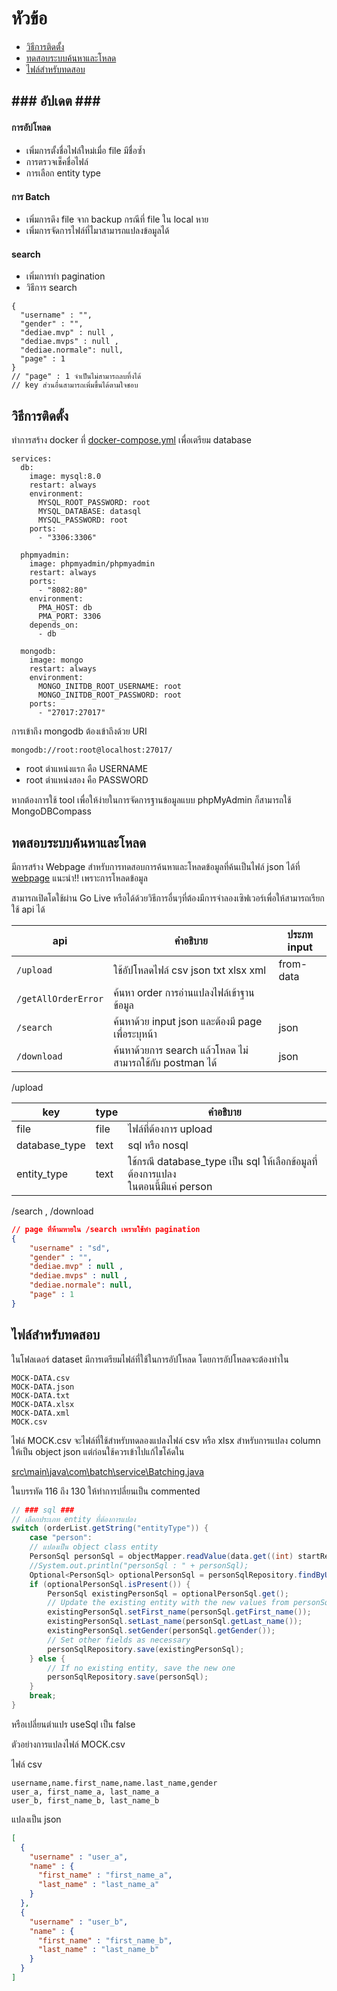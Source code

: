 # หัวข้อ

- [วิธีการติดตั้ง](#วิธีการติดตั้ง)
- [ทดสอบระบบค้นหาและโหลด](#ทดสอบระบบค้นหาและโหลด)
- [ไฟล์สำหรับทดสอบ](#ไฟล์สำหรับทดสอบ)

## <p>### อัปเดต ###</p>

#### การอัปโหลด

- เพิ่มการตั้งชื่อไฟล์ใหม่เมื่อ file มีชื่อซ้ำ
- การตรวจเช็คชื่อไฟล์
- การเลือก entity type

#### การ Batch

- เพิ่มการดึง file จาก backup กรณีที่ file ใน local หาย
- เพิ่มการจัดการไฟล์ที่ไมาสามารถแปลงข้อมูลได้

#### search

- เพิ่มการทำ pagination
- วิธีการ search

``` 
{
  "username" : "",
  "gender" : "",
  "dediae.mvp" : null ,
  "dediae.mvps" : null ,
  "dediae.normale": null,
  "page" : 1 
} 
// "page" : 1 จำเป็นไม่สามารถลบทิ้งได้
// key ส่วนอื่นสามารถเพิ่มขึ้นได้ตามใจชอบ
```

## <a name="วิธีการติดตั้ง"></a>วิธีการติดตั้ง

ทำการสร้าง docker ที่ [docker-compose.yml](docker-compose.yml) เพื่อเตรียม database

```
services:
  db:
    image: mysql:8.0
    restart: always
    environment:
      MYSQL_ROOT_PASSWORD: root
      MYSQL_DATABASE: datasql
      MYSQL_PASSWORD: root
    ports:
      - "3306:3306"

  phpmyadmin:
    image: phpmyadmin/phpmyadmin
    restart: always
    ports:
      - "8082:80"
    environment:
      PMA_HOST: db
      PMA_PORT: 3306
    depends_on:
      - db

  mongodb:
    image: mongo
    restart: always
    environment:
      MONGO_INITDB_ROOT_USERNAME: root 
      MONGO_INITDB_ROOT_PASSWORD: root
    ports:
      - "27017:27017"
```

การเข้าถึง mongodb ต้องเข้าถึงด้วย URI

```
mongodb://root:root@localhost:27017/ 
```

- root ตำแหน่งแรก คือ USERNAME
- root ตำแหน่งสอง คือ PASSWORD

หากต้องการใช้ tool เพื่อให้ง่ายในการจัดการฐานข้อมูลแบบ phpMyAdmin ก็สามารถใช้ MongoDBCompass

## <a name="ทดสอบระบบค้นหาและโหลด"></a>ทดสอบระบบค้นหาและโหลด

มีการสร้าง Webpage สำหรับการทดสอบการค้นหาและโหลดข้อมูลที่ค้นเป็นไฟล์ json ได้ที่
[webpage](upload.html)
แนะนำ!!
เพราะการโหลดข้อมูล

สามารถเปิดโดใช้ผ่าน Go Live หรือได้ด้วยวิธีการอื่นๆที่ต้องมีการจำลองเซิฟเวอร์เพื่อให้สามารถเรียกใช้ api ได้

| api                 | คำอธิบาย                                                 | ประภท input |
|---------------------|----------------------------------------------------------|-------------|
| `/upload`           | ใช้อัปโหลดไฟล์ csv json txt xlsx xml                     | from-data  
| `/getAllOrderError` | ค้นหา order การอ่านแปลงไฟล์เข้าฐานข้อมูล                 |             |
| `/search`           | ค้นหาด้วย input json และต้องมี page เพื่อระบุหน้า         | json        |
| `/download`         | ค้นหาด้วยการ search แล้วโหลด ไม่สามารถใช้กับ postman ได้ | json        |

/upload

| key | type |คำอธิบาย|
|-|-|-|
|file |file| ไฟล์ที่ต้องการ upload|
|database_type|text| sql หรือ nosql |
|entity_type|text| ใช้กรณี database_type เป็น sql ให้เลือกข้อมูลที่ต้องการแปลง <br> ในตอนนี้มีแค่ person|

/search , /download
``` json
// page ที่ห้ามหายใน /search เพราะใช้ทำ pagination
{
    "username" : "sd",
    "gender" : "",
    "dediae.mvp" : null ,
    "dediae.mvps" : null ,
    "dediae.normale": null,
    "page" : 1
}
```

## <a name="ไฟล์สำหรับทดสอบ"></a>ไฟล์สำหรับทดสอบ

ในโฟลเดอร์ dataset มีการเตรียมไฟล์ที่ใช้ในการอัปโหลด โดยการอัปโหลดจะต้องทำใน

```
MOCK-DATA.csv
MOCK-DATA.json
MOCK-DATA.txt
MOCK-DATA.xlsx
MOCK-DATA.xml
MOCK.csv
```
ไฟล์ MOCK.csv จะไฟล์ที่ใช้สำหรับทดลองแปลงไฟล์ csv หรือ xlsx สำหรับการแปลง column ให้เป็น object json
แต่ก่อนใช้ควรเข้าไปแก้ไขโค้ดใน

[src\main\java\com\batch\service\Batching.java](src/main/java/com/batch/service/Batching.java)

ในบรรทัด 116 ถึง 130 ให้ทำการปลี่ยนเป็น commented

``` java
// ### sql ###
// เลือกประเภท entity ที่ต้องการแปลง
switch (orderList.getString("entityType")) {
    case "person":
    // แปลงเป็น object class entity
    PersonSql personSql = objectMapper.readValue(data.get((int) startReadLine).toString(), PersonSql.class);
    //System.out.println("personSql : " + personSql);
    Optional<PersonSql> optionalPersonSql = personSqlRepository.findByUsername(personSql.getUsername());
    if (optionalPersonSql.isPresent()) {
        PersonSql existingPersonSql = optionalPersonSql.get();
        // Update the existing entity with the new values from personSql
        existingPersonSql.setFirst_name(personSql.getFirst_name());
        existingPersonSql.setLast_name(personSql.getLast_name());
        existingPersonSql.setGender(personSql.getGender());
        // Set other fields as necessary
        personSqlRepository.save(existingPersonSql);
    } else {
        // If no existing entity, save the new one
        personSqlRepository.save(personSql);
    }
    break;
}
```

หรือเปลี่ยนตำแปร useSql เป็น false

ตัวอย่างการแปลงไฟล์ MOCK.csv

ไฟล์ csv

``` csv
username,name.first_name,name.last_name,gender
user_a, first_name_a, last_name_a
user_b, first_name_b, last_name_b
```

แปลงเป็น json

``` json
[
  {
    "username" : "user_a",
    "name" : {
      "first_name" : "first_name_a",
      "last_name" : "last_name_a"
    }
  },
  {
    "username" : "user_b",
    "name" : {
      "first_name" : "first_name_b",
      "last_name" : "last_name_b"
    }
  }
]

```
